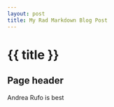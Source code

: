 ```yaml
---
layout: post
title: My Rad Markdown Blog Post
---
```

# {{ title }}

## Page header

Andrea Rufo is best